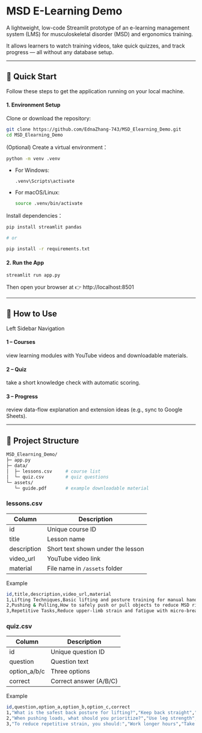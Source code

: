 # MSD E-Learning Demo

A lightweight, low-code Streamlit prototype of an e-learning management system (LMS) for musculoskeletal disorder (MSD) and ergonomics training.

It allows learners to watch training videos, take quick quizzes, and track progress — all without any database setup.

---

## 🚀 Quick Start 

Follow these steps to get the application running on your local machine.

#### 1. Environment Setup
Clone or download the repository:
```bash
git clone https://github.com/EdnaZhang-743/MSD_Elearning_Demo.git
cd MSD_Elearning_Demo
```
(Optional) Create a virtual environment：
```bash
python -m venv .venv
```
*   For Windows:
    ```bash
    .venv\Scripts\activate
    ```
*   For macOS/Linux:
    ```bash
    source .venv/bin/activate
    ```
Install dependencies：
```bash
pip install streamlit pandas

# or

pip install -r requirements.txt
```

#### 2. Run the App 
```bash
streamlit run app.py
```
Then open your browser at 👉 http://localhost:8501

---

## 🧭 How to Use

Left Sidebar Navigation

#### 1 – Courses 
view learning modules with YouTube videos and downloadable materials.

#### 2 – Quiz
take a short knowledge check with automatic scoring.

#### 3 – Progress
review data-flow explanation and extension ideas (e.g., sync to Google Sheets).

---

## 📁 Project Structure
```bash
MSD_Elearning_Demo/
├─ app.py
├─ data/
│  ├─ lessons.csv     # course list
│  └─ quiz.csv        # quiz questions
└─ assets/
   └─ guide.pdf       # example downloadable material
```
### lessons.csv
| Column     | Description                           |
|------------|---------------------------------------|
| id         | Unique course ID                      |
| title      | Lesson name                           |
| description| Short text shown under the lesson     |
| video_url  | YouTube video link                    |
| material   | File name in `/assets` folder         |

Example
```bash
id,title,description,video_url,material
1,Lifting Techniques,Basic lifting and posture training for manual handling,https://www.youtube.com/watch?v=dQw4w9WgXcQ,guide.pdf
2,Pushing & Pulling,How to safely push or pull objects to reduce MSD risk,https://www.youtube.com/watch?v=3fumBcKC6RE,guide.pdf
3,Repetitive Tasks,Reduce upper-limb strain and fatigue with micro-breaks and neutral posture,https://www.youtube.com/watch?v=K4TOrB7at0Y,guide.pdf
```
### quiz.csv
| Column       | Description                        |
|---------------|------------------------------------|
| id            | Unique question ID                 |
| question      | Question text                      |
| option_a/b/c  | Three options                      |
| correct       | Correct answer (A/B/C)             |

Example
```bash
id,question,option_a,option_b,option_c,correct
1,"What is the safest back posture for lifting?","Keep back straight","Bend and twist","Hold breath",A
2,"When pushing loads, what should you prioritize?","Use leg strength","Pull with arms","Lean backward",A
3,"To reduce repetitive strain, you should:","Work longer hours","Take regular micro-breaks","Ignore discomfort",B
